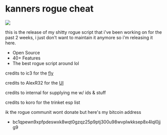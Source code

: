 # kanners rogue cheat
![](https://raw.githubusercontent.com/kanenr/rogue-script/master/krc.png)

this is the release of my shitty rogue script that i've been working on for the past 2 weeks, i just don't want to maintain it anymore so i'm releasing it here.
- Open Source
- 40+ Features
- The best rogue script around lol

credits to ic3 for the [fly](https://ic3w0lf.xyz/rblx/BetterFly.lua)

credits to AlexR32 for the [UI](https://github.com/AlexR32/Roblox)

credits to internal for supplying me w/ ids & stuff

credits to koro for the trinket esp list

ik the rogue communit wont donate but here's my bitcoin address
- bc1qpewn9xpfpdeswxk8wqt0gzqz25p9ptj300u98wvplwkksep8x4lql0jjg9
